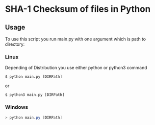 # SHA-1 Checksum of files in Python

## Usage
To use this script you run main.py with one argument which is path to directory:

### Linux
Depending of Distribution you use either python or python3 command

```console
$ python main.py [DIRPath]
```
or
```console
$ python3 main.py [DIRPath]
```

### Windows
```powershell
> python main.py [DIRPath]
```